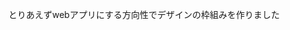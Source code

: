 とりあえずwebアプリにする方向性でデザインの枠組みを作りました

<!---
Sayakai-11/Sayakai-11 is a ✨ special ✨ repository because its `README.md` (this file) appears on your GitHub profile.
You can click the Preview link to take a look at your changes.
--->
